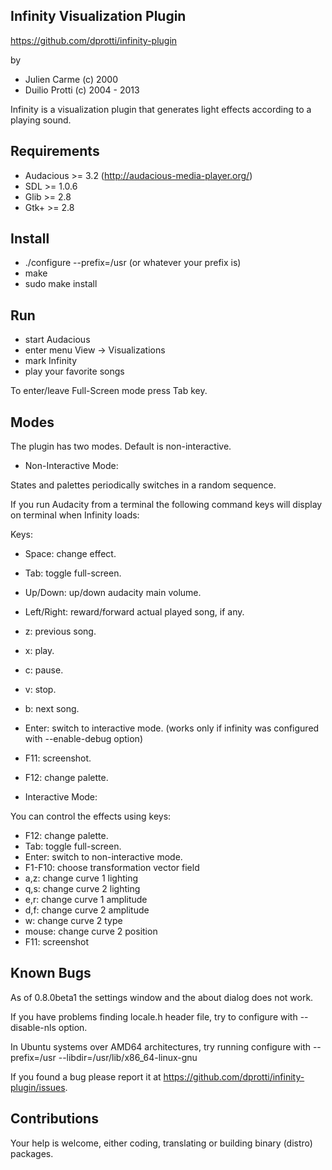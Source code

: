 Infinity Visualization Plugin
-----------------------------

https://github.com/dprotti/infinity-plugin

by
- Julien Carme (c) 2000
- Duilio Protti (c) 2004 - 2013

Infinity is a visualization plugin that generates light effects according to a
playing sound.

Requirements
------------

- Audacious >= 3.2 (http://audacious-media-player.org/)
- SDL >= 1.0.6
- Glib >= 2.8
- Gtk+ >= 2.8

Install
-------

- ./configure --prefix=/usr (or whatever your prefix is)
- make
- sudo make install

Run
---

- start Audacious
- enter menu View -> Visualizations
- mark Infinity
- play your favorite songs

To enter/leave Full-Screen mode press Tab key.

Modes
-----

The plugin has two modes. Default is non-interactive.

- Non-Interactive Mode:

States and palettes periodically switches in a random sequence.

If you run Audacity from a terminal the following command keys will display on
terminal when Infinity loads:

  Keys:
  - Space:	change effect.
  - Tab:   	toggle full-screen.
  - Up/Down:	up/down audacity main volume.
  - Left/Right:	reward/forward actual played song, if any.
  - z:		previous song.
  - x:		play.
  - c:		pause.
  - v:		stop.
  - b:		next song.
  - Enter:	switch to interactive mode.
  		(works only if infinity was configured with --enable-debug option)
  - F11:   	screenshot.
  - F12:   	change palette.

- Interactive Mode:

You can control the effects using keys:

  - F12:    change palette.
  - Tab:    toggle full-screen.
  - Enter:  switch to non-interactive mode.
  - F1-F10: choose transformation vector field
  - a,z:    change curve 1 lighting
  - q,s:    change curve 2 lighting
  - e,r:    change curve 1 amplitude
  - d,f:    change curve 2 amplitude  
  - w:      change curve 2 type
  - mouse:  change curve 2 position  
  - F11:    screenshot

Known Bugs
----------

As of 0.8.0beta1 the settings window and the about dialog does not work.

If you have problems finding locale.h header file, try to configure with
--disable-nls option.

In Ubuntu systems over AMD64 architectures, try running configure with
--prefix=/usr --libdir=/usr/lib/x86_64-linux-gnu

If you found a bug please report it at
<https://github.com/dprotti/infinity-plugin/issues>.

Contributions
-------------

Your help is welcome, either coding, translating or building binary (distro)
packages.

